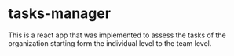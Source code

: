 # tasks-manager
This is a react app that was implemented to assess the tasks of the organization starting form the individual level to the team level.
